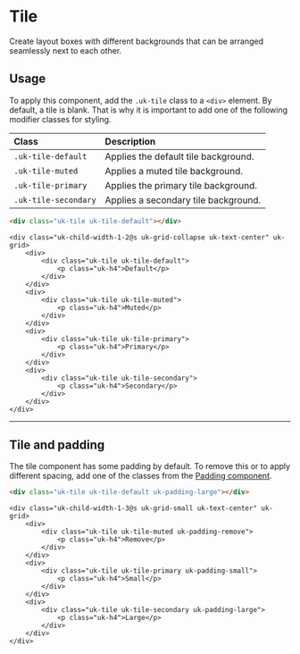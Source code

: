 # Tile

<p class="uk-text-lead">Create layout boxes with different backgrounds that can be arranged seamlessly next to each other.</p>

## Usage

To apply this component, add the `.uk-tile` class to a `<div>` element. By default, a tile is blank. That is why it is important to add one of the following modifier classes for styling.

| Class                | Description                          |
|:---------------------|:-------------------------------------|
| `.uk-tile-default`   | Applies the default tile background. |
| `.uk-tile-muted`     | Applies a muted tile background.     |
| `.uk-tile-primary`   | Applies the primary tile background. |
| `.uk-tile-secondary` | Applies a secondary tile background. |

```html
<div class="uk-tile uk-tile-default"></div>
```

```example
<div class="uk-child-width-1-2@s uk-grid-collapse uk-text-center" uk-grid>
    <div>
        <div class="uk-tile uk-tile-default">
            <p class="uk-h4">Default</p>
        </div>
    </div>
    <div>
        <div class="uk-tile uk-tile-muted">
            <p class="uk-h4">Muted</p>
        </div>
    </div>
    <div>
        <div class="uk-tile uk-tile-primary">
            <p class="uk-h4">Primary</p>
        </div>
    </div>
    <div>
        <div class="uk-tile uk-tile-secondary">
            <p class="uk-h4">Secondary</p>
        </div>
    </div>
</div>
```

***

## Tile and padding

The tile component has some padding by default. To remove this or to apply different spacing, add one of the classes from the [Padding component](padding.md).

```html
<div class="uk-tile uk-tile-default uk-padding-large"></div>
```

```example
<div class="uk-child-width-1-3@s uk-grid-small uk-text-center" uk-grid>
    <div>
        <div class="uk-tile uk-tile-muted uk-padding-remove">
            <p class="uk-h4">Remove</p>
        </div>
    </div>
    <div>
        <div class="uk-tile uk-tile-primary uk-padding-small">
            <p class="uk-h4">Small</p>
        </div>
    </div>
    <div>
        <div class="uk-tile uk-tile-secondary uk-padding-large">
            <p class="uk-h4">Large</p>
        </div>
    </div>
</div>
```
